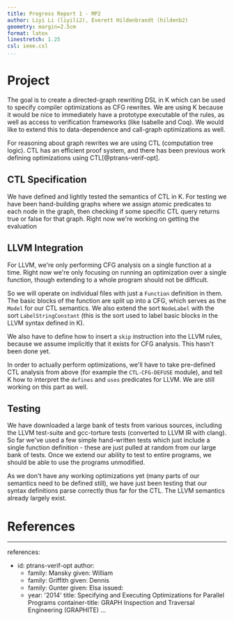 ```yaml
---
title: Progress Report 1 - MP2
author: Liyi Li (liyili2), Everett Hildenbrandt (hildenb2)
geometry: margin=2.5cm
format: latex
linestretch: 1.25
csl: ieee.csl
...
```



Project
=======

The goal is to create a directed-graph rewriting DSL in K which can be used to
specify compiler optimizations as CFG rewrites. We are using K because it would
be nice to immediately have a prototype executable of the rules, as well as
access to verification frameworks (like Isabelle and Coq). We would like to
extend this to data-dependence and call-graph optimizations as well.

For reasoning about graph rewrites we are using CTL (computation tree logic).
CTL has an efficient proof system, and there has been previous work defining
optimizations using CTL[@ptrans-verif-opt].


CTL Specification
-----------------

We have defined and lightly tested the semantics of CTL in K. For testing we
have been hand-building graphs where we assign atomic predicates to each node in
the graph, then checking if some specific CTL query returns true or false for
that graph. Right now we're working on getting the evaluation


LLVM Integration
----------------

For LLVM, we're only performing CFG analysis on a single function at a time.
Right now we're only focusing on running an optimization over a single function,
though extending to a whole program should not be difficult.

So we will operate on individual files with just a `Function` definition in
them. The basic blocks of the function are split up into a CFG, which serves as
the `Model` for our CTL semantics. We also extend the sort `NodeLabel` with the
sort `LabelStringConstant` (this is the sort used to label basic blocks in the
LLVM syntax defined in K).

We also have to define how to insert a `skip` instruction into the LLVM rules,
because we assume implicitly that it exists for CFG analysis. This hasn't been
done yet.

In order to actually perform optimizations, we'll have to take pre-defined CTL
analysis from above (for example the `CTL-CFG-DEFUSE` module), and tell K how to
interpret the `defines` and `uses` predicates for LLVM. We are still working on
this part as well.


Testing
-------

We have downloaded a large bank of tests from various sources, including the
LLVM test-suite and gcc-torture tests (converted to LLVM IR with clang). So far
we've used a few simple hand-written tests which just include a single function
definition - these are just pulled at random from our large bank of tests. Once
we extend our ability to test to entire programs, we should be able to use the
programs unmodified.

As we don't have any working optimizations yet (many parts of our semantics need
to be defined still), we have just been testing that our syntax definitions
parse correctly thus far for the CTL. The LLVM semantics already largely exist.


References
==========

---
references:
-   id: ptrans-verif-opt
    author:
    -   family: Mansky
        given: William
    -   family: Griffith
        given: Dennis
    -   family: Gunter
        given: Elsa
    issued:
    -   year: '2014'
    title: Specifying and Executing Optimizations for Parallel Programs
    container-title: GRAPH Inspection and Traversal Engineering (GRAPHITE)
...
